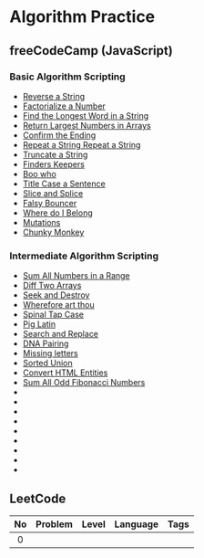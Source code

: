 # Algorithm Practice
## freeCodeCamp (JavaScript)
### Basic Algorithm Scripting
- [Reverse a String](https://github.com/ming-yong/Algorithm-Practice/blob/master/freeCodeCamp/reverse%20a%20string.js)
- [Factorialize a Number](https://github.com/ming-yong/Algorithm-Practice/blob/master/freeCodeCamp/Factorialize%20a%20Number.js)
- [Find the Longest Word in a String](https://github.com/ming-yong/Algorithm-Practice/blob/master/freeCodeCamp/Find%20the%20Longest%20Word%20in%20a%20String.js)
- [Return Largest Numbers in Arrays](https://github.com/ming-yong/Algorithm-Practice/blob/master/freeCodeCamp/Return%20Largest%20Numbers%20in%20Arrays.js)
- [Confirm the Ending](https://github.com/ming-yong/Algorithm-Practice/blob/master/freeCodeCamp/Confirm%20the%20Ending.js)
- [Repeat a String Repeat a String](https://github.com/ming-yong/Algorithm-Practice/blob/master/freeCodeCamp/Repeat%20a%20String%20Repeat%20a%20String.js)
- [Truncate a String](https://github.com/ming-yong/Algorithm-Practice/blob/master/freeCodeCamp/Truncate%20a%20String.js)
- [Finders Keepers](https://github.com/ming-yong/Algorithm-Practice/blob/master/freeCodeCamp/Finders%20Keepers.js)
- [Boo who](https://github.com/ming-yong/Algorithm-Practice/tree/master/freeCodeCamp)
- [Title Case a Sentence](https://github.com/ming-yong/Algorithm-Practice/blob/master/freeCodeCamp/Title%20Case%20a%20Sentence.js)
- [Slice and Splice](https://github.com/ming-yong/Algorithm-Practice/blob/master/freeCodeCamp/Slice%20and%20Splice.js)
- [Falsy Bouncer](https://github.com/ming-yong/Algorithm-Practice/blob/master/freeCodeCamp/Falsy%20Bouncer.js)
- [Where do I Belong](https://github.com/ming-yong/Algorithm-Practice/blob/master/freeCodeCamp/Where%20do%20I%20Belong.js)
- [Mutations](https://github.com/ming-yong/Algorithm-Practice/blob/master/freeCodeCamp/Mutations.js)
- [Chunky Monkey](https://github.com/ming-yong/Algorithm-Practice/blob/master/freeCodeCamp/Chunky%20Monkey.js)

### Intermediate Algorithm Scripting
- [Sum All Numbers in a Range](https://github.com/ming-yong/Algorithm-Practice/blob/master/freeCodeCamp/Sum%20All%20Numbers%20in%20a%20Range.js)
- [Diff Two Arrays](https://github.com/ming-yong/Algorithm-Practice/blob/master/freeCodeCamp/Diff%20Two%20Arrays.js)
- [Seek and Destroy](https://github.com/ming-yong/Algorithm-Practice/blob/master/freeCodeCamp/Seek%20and%20Destroy.js)
- [Wherefore art thou](https://github.com/ming-yong/Algorithm-Practice/blob/master/freeCodeCamp/Wherefore%20art%20thou.js)
- [Spinal Tap Case](https://github.com/ming-yong/Algorithm-Practice/blob/master/freeCodeCamp/Spinal%20Tap%20Case.js)
- [Pig Latin](https://github.com/ming-yong/Algorithm-Practice/blob/master/freeCodeCamp/Pig%20Latin.js)
- [Search and Replace](https://github.com/ming-yong/Algorithm-Practice/blob/master/freeCodeCamp/Search%20and%20Replace.js)
- [DNA Pairing](https://github.com/ming-yong/Algorithm-Practice/blob/master/freeCodeCamp/DNA%20Pairing.js)
- [Missing letters](https://github.com/ming-yong/Algorithm-Practice/blob/master/freeCodeCamp/Missing%20letters.js)
- [Sorted Union](https://github.com/ming-yong/Algorithm-Practice/blob/master/freeCodeCamp/Sorted%20Union.js)
- [Convert HTML Entities](https://github.com/ming-yong/Algorithm-Practice/blob/master/freeCodeCamp/Convert%20HTML%20Entities.js)
- [Sum All Odd Fibonacci Numbers](https://github.com/ming-yong/Algorithm-Practice/blob/master/freeCodeCamp/Sum%20All%20Odd%20Fibonacci%20Numbers.js)
- []()
- []()
- []()
- []()
- []()
- []()
- []()
- []()
- []()

## LeetCode

| No  | Problem      | Level         | Language     | Tags          |
| :-: | :----------: | :-----------: | :----------: | :-----------: |
| 0   |              |               |              |               |
